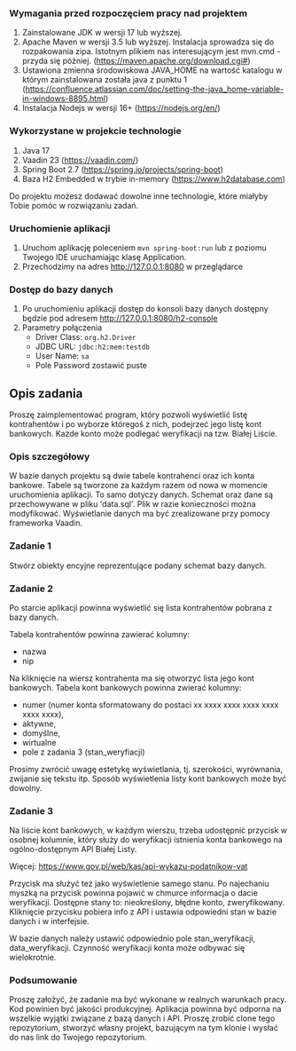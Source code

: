 ### Wymagania przed rozpoczęciem pracy nad projektem

1. Zainstalowane JDK w wersji 17 lub wyższej.
1. Apache Maven w wersji 3.5 lub wyższej. Instalacja sprowadza się do rozpakowania zipa. Istotnym plikiem nas interesującym jest mvn.cmd - przyda się później. (https://maven.apache.org/download.cgi#)
1. Ustawiona zmienna środowiskowa JAVA_HOME na wartość katalogu w którym zainstalowana została java z punktu 1 (https://confluence.atlassian.com/doc/setting-the-java_home-variable-in-windows-8895.html)
1. Instalacja Nodejs w wersji 16+ (https://nodejs.org/en/)

### Wykorzystane w projekcie technologie

1. Java 17
1. Vaadin 23 (https://vaadin.com/)
1. Spring Boot 2.7 (https://spring.io/projects/spring-boot)
1. Baza H2 Embedded w trybie in-memory (https://www.h2database.com)

Do projektu możesz dodawać dowolne inne technologie, które miałyby Tobie pomóc w rozwiązaniu zadań.

### Uruchomienie aplikacji

1. Uruchom aplikację poleceniem `mvn spring-boot:run` lub z poziomu Twojego IDE uruchamiając klasę Application. 
1. Przechodzimy na adres http://127.0.0.1:8080 w przeglądarce

### Dostęp do bazy danych

1. Po uruchomieniu aplikacji dostęp do konsoli bazy danych dostępny będzie pod adresem http://127.0.0.1:8080/h2-console
1. Parametry połączenia
    - Driver Class: `org.h2.Driver`
    - JDBC URL: `jdbc:h2:mem:testdb`
    - User Name: `sa`
    - Pole Password zostawić puste
    
    
## Opis zadania
Proszę zaimplementować program, który pozwoli wyświetlić listę kontrahentów i po wyborze któregoś z nich, podejrzeć jego listę kont bankowych. Każde konto może podlegać weryfikacji na tzw. Białej Liście.

### Opis szczegółowy

W bazie danych projektu są dwie tabele kontrahenci oraz ich konta bankowe. Tabele są tworzone za każdym razem od nowa w momencie 
uruchomienia aplikacji. To samo dotyczy danych. Schemat oraz dane są przechowywane w pliku 'data.sql'. Plik w razie konieczności można modyfikować. Wyświetlanie danych ma być zrealizowane przy pomocy frameworka Vaadin.

### Zadanie 1
Stwórz obiekty encyjne reprezentujące podany schemat bazy danych.

### Zadanie 2
Po starcie aplikacji powinna wyświetlić się lista kontrahentów pobrana z bazy danych.

Tabela kontrahentów powinna zawierać kolumny:
- nazwa
- nip

Na kliknięcie na wiersz kontrahenta ma się otworzyć lista jego kont bankowych.
Tabela kont bankowych powinna zwierać kolumny:
- numer (numer konta sformatowany do postaci xx xxxx xxxx xxxx xxxx xxxx xxxx), 
- aktywne, 
- domyślne, 
- wirtualne
- pole z zadania 3 (stan_weryfiacji)

Prosimy zwrócić uwagę estetykę wyświetlania, tj. szerokości, wyrównania, zwijanie się tekstu itp. 
Sposób wyświetlenia listy kont bankowych może być dowolny.

### Zadanie 3
Na liście kont bankowych, w każdym wierszu, trzeba udostępnić przycisk w osobnej kolumnie, który służy do weryfikacji istnienia konta bankowego na ogólno-dostępnym API Białej Listy. 

Więcej: https://www.gov.pl/web/kas/api-wykazu-podatnikow-vat

Przycisk ma służyć też jako wyświetlenie samego stanu. Po najechaniu myszką na przycisk powinna pojawić w chmurce informacja o dacie weryfikacji. Dostępne stany to: nieokreślony, błędne konto, zweryfikowany. Kliknięcie przycisku pobiera info z API i ustawia odpowiedni stan w bazie danych i w interfejsie.

W bazie danych należy ustawić odpowiednio pole stan_weryfikacji, data_weryfikacji.
Czynność weryfikacji konta może odbywać się wielokrotnie.

### Podsumowanie 
Proszę założyć, że zadanie ma być wykonane w realnych warunkach pracy. Kod powinien być jakości produkcyjnej. Aplikacja powinna być odporna na wszelkie wyjątki związane z bazą danych i API.
Proszę zrobić clone tego repozytorium, stworzyć własny projekt, bazującym na tym klonie i wysłać do nas link do Twojego repozytorium.

